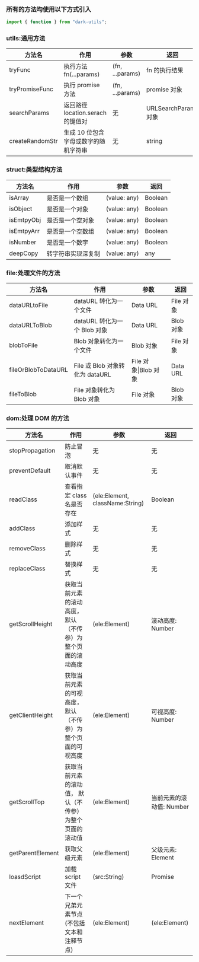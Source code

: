 ### 所有的方法均使用以下方式引入

```js
import { function } from "dark-utils";
```

### utils:通用方法

| 方法名          | 作用                                 | 参数            | 返回                 |
| --------------- | ------------------------------------ | --------------- | -------------------- |
| tryFunc         | 执行方法 fn(...params)               | (fn, ...params) | fn 的执行结果        |
| tryPromiseFunc  | 执行 promise 方法                    | (fn, ...params) | promise 对象         |
| searchParams    | 返回路径 location.serach 的键值对    | 无              | URLSearchParams 对象 |
| createRandomStr | 生成 10 位包含字母或数字的随机字符串 | 无              | string               |

### struct:类型结构方法

| 方法名     | 作用               | 参数         | 返回    |
| ---------- | ------------------ | ------------ | ------- |
| isArray    | 是否是一个数组     | (value: any) | Boolean |
| isObject   | 是否是一个对象     | (value: any) | Boolean |
| isEmtpyObj | 是否是一个空对象   | (value: any) | Boolean |
| isEmtpyArr | 是否是一个空数组   | (value: any) | Boolean |
| isNumber   | 是否是一个数字     | (value: any) | Boolean |
| deepCopy   | 转字符串实现深复制 | (value: any) | any     |

### file:处理文件的方法

| 方法名              | 作用                            | 参数                 | 返回      |
| ------------------- | ------------------------------- | -------------------- | --------- |
| dataURLtoFile       | dataURL 转化为一个文件          | Data URL             | File 对象 |
| dataURLToBlob       | dataURL 转化为一个 Blob 对象    | Data URL             | Blob 对象 |
| blobToFile          | Blob 对象转化为一个文件         | Blob 对象            | File 对象 |
| fileOrBlobToDataURL | File 或 Blob 对象转化为 dataURL | File 对象\|Blob 对象 | Data URL  |
| fileToBlob          | File 对象转化为 Blob 对象       | File 对象            | Blob 对象 |

### dom:处理 DOM 的方法

| 方法名           | 作用                                                        | 参数                            | 返回                     |
| ---------------- | ----------------------------------------------------------- | ------------------------------- | ------------------------ |
| stopPropagation  | 防止冒泡                                                    | 无                              | 无                       |
| preventDefault   | 取消默认事件                                                | 无                              | 无                       |
| readClass        | 查看指定 class 名是否存在                                   | (ele:Element, className:String) | Boolean                  |
| addClass         | 添加样式                                                    | 无                              | 无                       |
| removeClass      | 删除样式                                                    | 无                              | 无                       |
| replaceClass     | 替换样式                                                    | 无                              | 无                       |
| getScrollHeight  | 获取当前元素的滚动高度， 默认（不传参）为整个页面的滚动高度 | (ele:Element)                   | 滚动高度: Number         |
| getClientHeight  | 获取当前元素的可视高度， 默认（不传参）为整个页面的可视高度 | (ele:Element)                   | 可视高度: Number         |
| getScrollTop     | 获取当前元素的滚动值， 默认（不传参）为整个页面的滚动值     | (ele:Element)                   | 当前元素的滚动值: Number |
| getParentElement | 获取父级元素                                                | (ele:Element)                   | 父级元素: Element        |
| loasdScript      | 加载 script 文件                                            | (src:String)                    | Promise                  |
| nextElement      | 下一个兄弟元素节点(不包括文本和注释节点)                    | (ele:Element)                   | (ele:Element)            |
